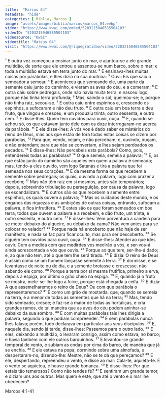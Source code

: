 ```yaml
---
title:  "Marcos 04"
metadate: "hide"
categories: [ Biblia, Marcos ]
image: "assets/images/biblia/marcos/marcos_04.webp"
video: "https://www.kwai.com/embed/5203215046585504103"
videoID: "5203215046585504103"
videosource: "Kwai"
videotitle: "Mateus 04"
visit: "https://www.kwai.com/@riquegratidao/video/5203215046585504103"
---
```

¹ E outra vez começou a ensinar junto do mar, e ajuntou-se a ele grande multidão, de sorte que ele entrou e assentou-se num barco, sobre o mar; e toda a multidão estava em terra junto do mar.
² E ensinava-lhes muitas coisas por parábolas, e lhes dizia na sua doutrina:
³ Ouvi: Eis que saiu o semeador a semear.
⁴ E aconteceu que semeando ele, uma parte da semente caiu junto do caminho, e vieram as aves do céu, e a comeram;
⁵ E outra caiu sobre pedregais, onde não havia muita terra, e nasceu logo, porque não tinha terra profunda;
⁶ Mas, saindo o sol, queimou-se; e, porque não tinha raiz, secou-se.
⁷ E outra caiu entre espinhos e, crescendo os espinhos, a sufocaram e não deu fruto.
⁸ E outra caiu em boa terra e deu fruto, que vingou e cresceu; e um produziu trinta, outro sessenta, e outro cem.
⁹ E disse-lhes: Quem tem ouvidos para ouvir, ouça.
¹⁰ E, quando se achou só, os que estavam junto dele com os doze interrogaram-no acerca da parábola.
¹¹ E ele disse-lhes: A vós vos é dado saber os mistérios do reino de Deus, mas aos que estão de fora todas estas coisas se dizem por parábolas,
¹² Para que, vendo, vejam, e não percebam; e, ouvindo, ouçam, e não entendam; para que não se convertam, e lhes sejam perdoados os pecados.
¹³ E disse-lhes: Não percebeis esta parábola? Como, pois, entendereis todas as parábolas?
¹⁴ O que semeia, semeia a palavra;
¹⁵ E, os que estão junto do caminho são aqueles em quem a palavra é semeada; mas, tendo-a eles ouvido, vem logo Satanás e tira a palavra que foi semeada nos seus corações.
¹⁶ E da mesma forma os que recebem a semente sobre pedregais; os quais, ouvindo a palavra, logo com prazer a recebem;
¹⁷ Mas não têm raiz em si mesmos, antes são temporários; depois, sobrevindo tribulação ou perseguição, por causa da palavra, logo se escandalizam.
¹⁸ E outros são os que recebem a semente entre espinhos, os quais ouvem a palavra;
¹⁹ Mas os cuidados deste mundo, e os enganos das riquezas e as ambições de outras coisas, entrando, sufocam a palavra, e fica infrutífera.
²⁰ E estes são os que foram semeados em boa terra, todos que ouvem a palavra e a recebem, e dão fruto, um trinta, e outro sessenta, e outro cem.
²¹ E disse-lhes: Vem porventura a candeia para se meter debaixo do alqueire, ou debaixo da cama? Não vem antes para se colocar no velador?
²² Porque nada há encoberto que não haja de ser manifesto; e nada se faz para ficar oculto, mas para ser descoberto.
²³ Se alguém tem ouvidos para ouvir, ouça.
²⁴ E disse-lhes: Atendei ao que ides ouvir. Com a medida com que medirdes vos medirão a vós, e ser-vos-á ainda acrescentada a vós que ouvis.
²⁵ Porque ao que tem, ser-lhe-á dado; e, ao que não tem, até o que tem lhe será tirado.
²⁶ E dizia: O reino de Deus é assim como se um homem lançasse semente à terra.
²⁷ E dormisse, e se levantasse de noite ou de dia, e a semente brotasse e crescesse, não sabendo ele como.
²⁸ Porque a terra por si mesma frutifica, primeiro a erva, depois a espiga, por último o grão cheio na espiga.
²⁹ E, quando já o fruto se mostra, mete-se-lhe logo a foice, porque está chegada a ceifa.
³⁰ E dizia: A que assemelharemos o reino de Deus? Ou com que parábola o representaremos?
³¹ É como um grão de mostarda, que, quando se semeia na terra, é a menor de todas as sementes que há na terra;
³² Mas, tendo sido semeado, cresce; e faz-se a maior de todas as hortaliças, e cria grandes ramos, de tal maneira que as aves do céu podem aninhar-se debaixo da sua sombra.
³³ E com muitas parábolas tais lhes dirigia a palavra, segundo o que podiam compreender.
³⁴ E sem parábolas nunca lhes falava; porém, tudo declarava em particular aos seus discípulos.
³⁵ E, naquele dia, sendo já tarde, disse-lhes: Passemos para o outro lado.
³⁶ E eles, deixando a multidão, o levaram consigo, assim como estava, no barco; e havia também com ele outros barquinhos.
³⁷ E levantou-se grande temporal de vento, e subiam as ondas por cima do barco, de maneira que já se enchia.
³⁸ E ele estava na popa, dormindo sobre uma almofada, e despertaram-no, dizendo-lhe: Mestre, não se te dá que pereçamos?
³⁹ E ele, despertando, repreendeu o vento, e disse ao mar: Cala-te, aquieta-te. E o vento se aquietou, e houve grande bonança.
⁴⁰ E disse-lhes: Por que estais tão temerosos? Como não tendes fé?
⁴¹ E sentiram um grande temor, e diziam uns aos outros: Mas quem é este, que até o vento e o mar lhe obedecem? 

Marcos 4:1-41